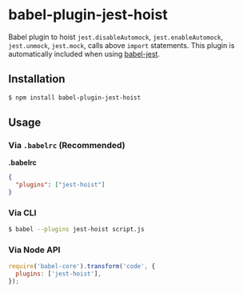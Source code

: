 # babel-plugin-jest-hoist

Babel plugin to hoist `jest.disableAutomock`, `jest.enableAutomock`,
`jest.unmock`, `jest.mock`, calls above `import` statements. This plugin is
automatically included when using
[babel-jest](https://github.com/facebook/jest/tree/master/packages/babel-jest).

## Installation

```sh
$ npm install babel-plugin-jest-hoist
```

## Usage

### Via `.babelrc` (Recommended)

**.babelrc**

```json
{
  "plugins": ["jest-hoist"]
}
```

### Via CLI

```sh
$ babel --plugins jest-hoist script.js
```

### Via Node API

```javascript
require('babel-core').transform('code', {
  plugins: ['jest-hoist'],
});
```
